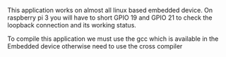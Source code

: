This application works on almost all linux based embedded device.
On raspberry pi 3 you will have to short GPIO 19 and GPIO 21 to check the loopback connection and its working status.

To compile this application we must use the gcc which is available in the Embedded device otherwise need to use the cross compiler
